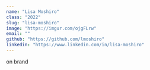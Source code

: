 ```yaml
---
name: "Lisa Moshiro"
class: "2022"
slug: "lisa-moshiro"
image: "https://imgur.com/ojgFLrw"
email: ""
github: "https://github.com/lmoshiro"
linkedin: "https://www.linkedin.com/in/lisa-moshiro"
---
```

on brand